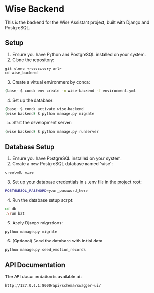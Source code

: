 # Wise Backend
This is the backend for the Wise Assistant project, built with Django and PostgreSQL.

## Setup
1. Ensure you have Python and PostgreSQL installed on your system.
2. Clone the repository:
```
git clone <repository-url>
cd wise_backend
```
3. Create a virtual environment by conda:
```bash
(base) $ conda env create -n wise-backend -f environment.yml
```
4. Set up the database:
```bash
(base) $ conda activate wise-backend
(wise-backend) $ python manage.py migrate
```
5. Start the development server:
```bash
(wise-backend) $ python manage.py runserver
```

## Database Setup
1. Ensure you have PostgreSQL installed on your system.
2. Create a new PostgreSQL database named 'wise':
```bash
createdb wise
```
3. Set up your database credentials in a .env file in the project root:
```bash
POSTGRESQL_PASSWORD=your_password_here
```

4. Run the database setup script:
```bash
cd db
.\run.bat
```

5. Apply Django migrations:
```bash
python manage.py migrate
```

6. (Optional) Seed the database with initial data:
```bash
python manage.py seed_emotion_records
```

## API Documentation
The API documentation is available at:
```bash
http://127.0.0.1:8000/api/schema/swagger-ui/
```
